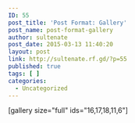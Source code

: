 ```yaml
---
ID: 55
post_title: 'Post Format: Gallery'
post_name: post-format-gallery
author: sultenate
post_date: 2015-03-13 11:40:20
layout: post
link: http://sultenate.rf.gd/?p=55
published: true
tags: [ ]
categories:
  - Uncategorized
---
```

[gallery size="full" ids="16,17,18,11,6"]